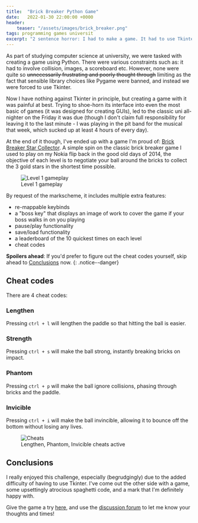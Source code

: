 ```yaml
---
title:  "Brick Breaker Python Game"
date:   2022-01-30 22:00:00 +0000
header:
    teaser: "/assets/images/brick_breaker.png"
tags: programming games universit
excerpt: "2 sentence horror: I had to make a game. It had to use Tkinter."
---
```


As part of studying computer science at university, we were tasked with creating a game using Python. There were various constraints such as: it had to involve collision, images, a scoreboard etc. However, none were quite so ~~unnecessarily frustrating and poorly thought through~~ limiting as the fact that sensible library choices like Pygame were banned, and instead we were forced to use Tkinter.

Now I have nothing against Tkinter in principle, but creating a game with it was painful at best. Trying to shoe-horn its interface into even the most basic of games (it was designed for creating GUIs), led to the classic uni all-nighter on the Friday it was due (though I don't claim full responsibility for leaving it to the last minute - I was playing in the pit band for the musical that week, which sucked up at least 4 hours of every day).

At the end of it though, I've ended up with a game I'm proud of: [Brick Breaker Star Collector](https://github.com/f11xter/brick_breaker). A simple spin on the classic brick breaker game I used to play on my Nokia flip back in the good old days of 2014, the objective of each level is to negotiate your ball around the bricks to collect the 3 gold stars in the shortest time possible.

<figure>
  <img src="{{ site.url }}{{ site.baseurl }}/assets/images/brick_breaker.png" alt="Level 1 gameplay">
  <figcaption>Level 1 gameplay</figcaption>
</figure> 

By request of the markscheme, it includes multiple extra features:
- re-mappable keybinds
- a "boss key" that displays an image of work to cover the game if your boss walks in on you playing
- pause/play functionality
- save/load functionality
- a leaderboard of the 10 quickest times on each level
- cheat codes

**Spoilers ahead**: If you'd prefer to figure out the cheat codes yourself, skip ahead to [Conclusions](#conclusions) now.
{: .notice--danger}

## Cheat codes
There are 4 cheat codes:

### Lengthen
Pressing `ctrl + l` will lengthen the paddle so that hitting the ball is easier.

### Strength
Pressing `ctrl + s` will make the ball strong, instantly breaking bricks on impact.

### Phantom
Pressing `ctrl + p` will make the ball ignore collisions, phasing through bricks and the paddle.

### Invicible
Pressing `ctrl + i` will make the ball invincible, allowing it to bounce off the bottom without losing any lives.

<figure>
  <img src="{{ site.url }}{{ site.baseurl }}/assets/images/brick_breaker_cheats.png" alt="Cheats">
  <figcaption>Lengthen, Phantom, Invicible cheats active</figcaption>
</figure> 

## Conclusions
I really enjoyed this challenge, especially (begrudgingly) due to the added difficulty of having to use Tkinter. I've come out the other side with a game, some upsettingly atrocious spaghetti code, and a mark that I'm definitely happy with. 

Give the game a try [here](https://github.com/f11xter/brick_breaker), and use the [discussion forum](https://github.com/f11xter/f11xter.github.io/discussions) to let me know your thoughts and times! 